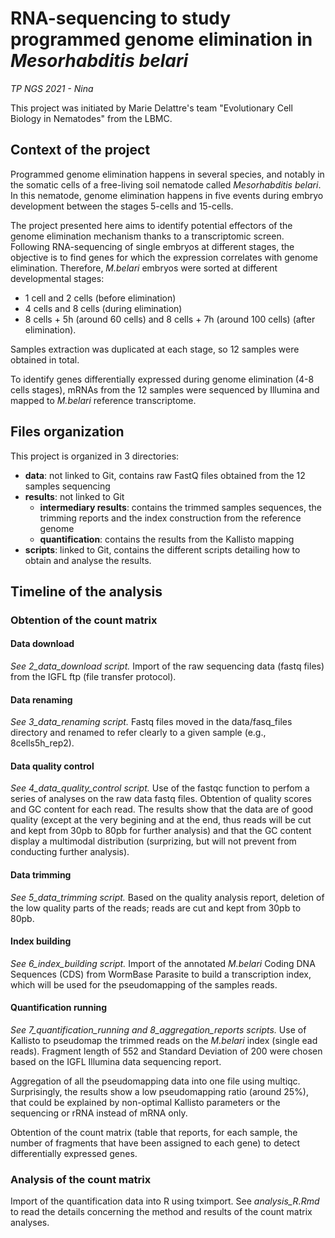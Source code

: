 # RNA-sequencing to study programmed genome elimination in *Mesorhabditis belari*
*TP NGS 2021 - Nina*

This project was initiated by Marie Delattre's team "Evolutionary Cell Biology in Nematodes" from the LBMC.

## Context of the project

Programmed genome elimination happens in several species, and notably in the somatic cells of a free-living soil nematode called *Mesorhabditis belari*. In this nematode, genome elimination happens in five events during embryo development between the stages 5-cells and 15-cells.

The project presented here aims to identify potential effectors of the genome elimination mechanism thanks to a transcriptomic screen. Following RNA-sequencing of single embryos at different stages, the objective is to find genes for which the expression correlates with genome elimination. Therefore, *M.belari* embryos were sorted at different developmental stages:
- 1 cell and 2 cells (before elimination)
- 4 cells and 8 cells (during elimination)
- 8 cells + 5h (around 60 cells) and 8 cells + 7h (around 100 cells) (after elimination).

Samples extraction was duplicated at each stage, so 12 samples were obtained in total.

To identify genes differentially expressed during genome elimination (4-8 cells stages), mRNAs from the 12 samples were sequenced by Illumina and mapped to *M.belari* reference transcriptome.

## Files organization

This project is organized in 3 directories:
- **data**: not linked to Git, contains raw FastQ files obtained from the 12 samples sequencing
- **results**: not linked to Git
    - **intermediary results**: contains the trimmed samples sequences, the trimming reports and the index construction from the reference genome
    - **quantification**: contains the results from the Kallisto mapping
- **scripts**: linked to Git, contains the different scripts detailing how to obtain and analyse the results.

## Timeline of the analysis

### Obtention of the count matrix

#### Data download

*See 2_data_download script.*
Import of the raw sequencing data (fastq files) from the IGFL ftp (file transfer protocol).

#### Data renaming

*See 3_data_renaming script.*
 Fastq files moved in the data/fasq_files directory and renamed to refer clearly to a given sample (e.g., 8cells5h_rep2).

#### Data quality control
 
*See 4_data_quality_control script.*
Use of the fastqc function to perfom a series of analyses on the raw data fastq files. Obtention of quality scores and GC content for each read. The results show that the data are of good quality (except at the very begining and at the end, thus reads will be cut and kept from 30pb to 80pb for further analysis) and that the GC content display a multimodal distribution (surprizing, but will not prevent from conducting further analysis).

#### Data trimming

*See 5_data_trimming script.*
Based on the quality analysis report, deletion of the low quality parts of the reads; reads are cut and kept from 30pb to 80pb.

#### Index building

*See 6_index_building script.*
Import of the annotated *M.belari* Coding DNA Sequences (CDS) from WormBase Parasite to build a transcription index, which will be used for the pseudomapping of the samples reads.

#### Quantification running

*See 7_quantification_running and 8_aggregation_reports scripts.*
Use of Kallisto to pseudomap the trimmed reads on the *M.belari* index (single ead reads). Fragment length of 552 and Standard Deviation of 200 were chosen based on the IGFL Illumina data sequencing report.

Aggregation of all the pseudomapping data into one file using multiqc. Surprisingly, the results show a low pseudomapping ratio (around 25%), that could be explained by non-optimal Kallisto parameters or the sequencing or rRNA instead of mRNA only.

Obtention of the count matrix (table that reports, for each sample, the number of fragments that have been assigned to each gene) to detect differentially expressed genes. 

### Analysis of the count matrix

Import of the quantification data into R using tximport.
See *analysis_R.Rmd* to read the details concerning the method and results of the count matrix analyses.
